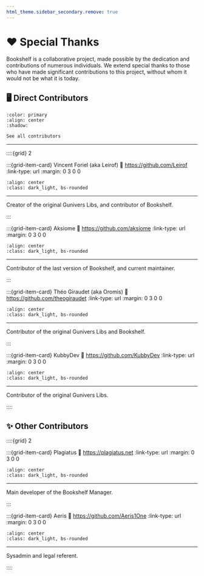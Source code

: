 ```yaml
---
html_theme.sidebar_secondary.remove: true
---
```


# ❤️ Special Thanks

Bookshelf is a collaborative project, made possible by the dedication and contributions of numerous individuals. We extend special thanks to those who have made significant contributions to this project, without whom it would not be what it is today.

## 🖥️ Direct Contributors

```{button-link} https://github.com/mcbookshelf/Bookshelf/graphs/contributors
:color: primary
:align: center
:shadow:

See all contributors
```

---

::::{grid} 2

:::{grid-item-card} Vincent Foriel (aka Leirof)
:link: https://github.com/Leirof
:link-type: url
:margin: 0 3 0 0

```{image} /_imgs/credits/leirof.png
:align: center
:class: dark_light, bs-rounded
```

---

Creator of the original Gunivers Libs, and contributor of Bookshelf.

:::

:::{grid-item-card} Aksiome
:link: https://github.com/aksiome
:link-type: url
:margin: 0 3 0 0

```{image} /_imgs/credits/aksiome.png
:align: center
:class: dark_light, bs-rounded
```

---

Contributor of the last version of Bookshelf, and current maintainer.

:::

:::{grid-item-card} Théo Giraudet (aka Oromis)
:link: https://github.com/theogiraudet
:link-type: url
:margin: 0 3 0 0

```{image} /_imgs/credits/theogiraudet.png
:align: center
:class: dark_light, bs-rounded
```

---

Contributor of the original Gunivers Libs and Bookshelf.

:::

:::{grid-item-card} KubbyDev
:link: https://github.com/KubbyDev
:link-type: url
:margin: 0 3 0 0

```{image} /_imgs/credits/kubbydev.png
:align: center
:class: dark_light, bs-rounded
```

---

Contributor of the original Gunivers Libs.

::::

## ✨ Other Contributors

::::{grid} 2

:::{grid-item-card} Plagiatus
:link: https://plagiatus.net
:link-type: url
:margin: 0 3 0 0

```{image} /_imgs/credits/plagiatus.png
:align: center
:class: dark_light, bs-rounded
```

---

Main developer of the Bookshelf Manager.

:::

:::{grid-item-card} Aeris
:link: https://github.com/Aeris1One
:link-type: url
:margin: 0 3 0 0

```{image} /_imgs/credits/aeris.jpg
:align: center
:class: dark_light, bs-rounded
```

---

Sysadmin and legal referent.

::::
